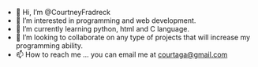- 👋 Hi, I’m @CourtneyFradreck
- 👀 I’m interested in programming and web development.
- 🌱 I’m currently learning python, html and C language.
- 💞️ I’m looking to collaborate on any type of projects that will increase my programming ability.
- 📫 How to reach me ... you can email me at courtaga@gmail.com

<!---
CourtneyFradreck/CourtneyFradreck is a ✨ special ✨ repository because its `README.md` (this file) appears on your GitHub profile.
You can click the Preview link to take a look at your changes.
--->
